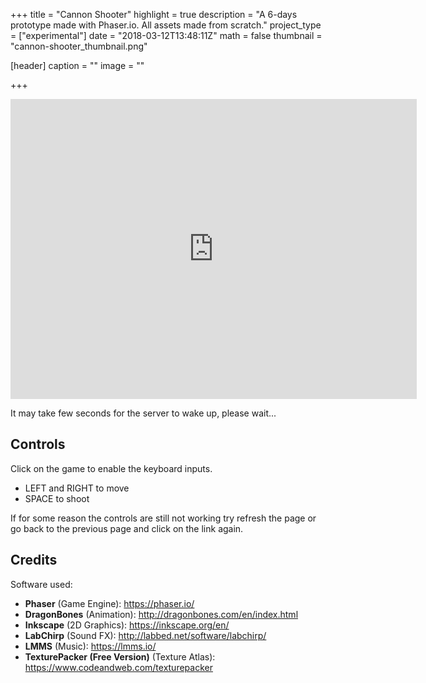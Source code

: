 +++
title = "Cannon Shooter"
highlight = true
description = "A 6-days prototype made with Phaser.io. All assets made from scratch."
project_type = ["experimental"]
date = "2018-03-12T13:48:11Z"
math = false
thumbnail = "cannon-shooter_thumbnail.png"

[header]
  caption = ""
  image = ""

+++

<iframe frameborder="0" src="https://proto-cannon-shooter.herokuapp.com/" allowfullscreen="" width="650" height="480">
 <p>Your browser does not support iframes. Please try the game here: https://proto-cannon-shooter.herokuapp.com/ </p>
</iframe>

It may take few seconds for the server to wake up, please wait...

## Controls

Click on the game to enable the keyboard inputs.

- LEFT and RIGHT to move
- SPACE to shoot

If for some reason the controls are still not working try refresh the page or go back to the previous page and click on the link again.

## Credits

Software used:

- **Phaser** (Game Engine): https://phaser.io/
- **DragonBones** (Animation): http://dragonbones.com/en/index.html
- **Inkscape** (2D Graphics): https://inkscape.org/en/ 
- **LabChirp** (Sound FX): http://labbed.net/software/labchirp/
- **LMMS** (Music): https://lmms.io/
- **TexturePacker (Free Version)** (Texture Atlas): https://www.codeandweb.com/texturepacker